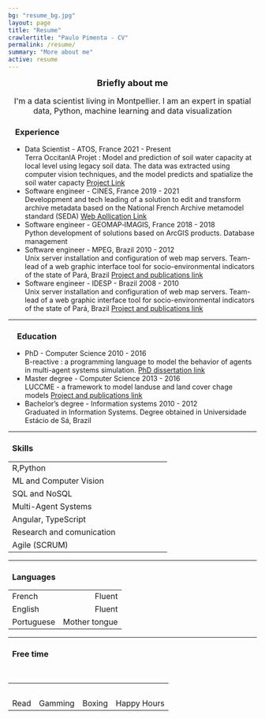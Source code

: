 ```yaml
---
bg: "resume_bg.jpg"
layout: page
title: "Resume"
crawlertitle: "Paulo Pimenta - CV"
permalink: /resume/
summary: "More about me"
active: resume
---
```



<div class="row" style="padding-bottom: 30px;">
				<p style="font-weight: bold;font-size:18px;text-align: center; margin: 10px;">Briefly about me</p>
				<p style="font-size:16px;text-align: center;">
					I'm a data scientist living in Montpellier. I am an expert in spatial data, Python, machine learning and data visualization
				</p>

<div class="page ">
    <div >
        <div class="page" style='padding-left:10px'>
            <h3><i class="fas fa-briefcase" aria-hidden="true"></i>&nbsp;Experience</h3>
            <ul class="timeline">
                <!-- Item 1 -->
                <li>
                    <div class="direction-r page">
                        <div class="flag-wrapper">
                            <span class="flag">Data Scientist - ATOS, France</span>
                            <span class="time-wrapper"><span class="time">2021 - Present</span></span>
                        </div>
                        <div class="desc">
                            Terra OccitanIA Projet : 
                            Model and prediction of soil water capacity at local level using legacy soil data. The data was extracted 
                            using computer vision techniques, and the model predicts and spatialize the soil water capacty
                            <a href="https://www.openig.org/groupes-de-travail/terra-occitania/">Project Link</a>
                        </div>
                    </div>
                    </li>
                <!-- Item 2 -->
                <li>
                    <div class="direction-r">
                        <div class="flag-wrapper">
                            <span class="flag">Software engineer - CINES, France</span>
                            <span class="time-wrapper"><span class="time">2019 - 2021</span></span>
                        </div>
                        <div class="desc">
                            Developpment and tech leading of a solution to edit and transform archive metadata based on the National French Archive metamodel
                            standard (SEDA)  
                            <a href="http://pastis.cines.fr/">Web Apllication Link</a>
                        </div>
                    </div>
                </li>
                <!-- Item 3 -->
                <li>
                    <div class="direction-r">
                        <div class="flag-wrapper">
                            <span class="flag">Software engineer - GEOMAP‑IMAGIS, France</span>
                            <span class="time-wrapper"><span class="time">2018 - 2018</span></span>
                        </div>
                        <div class="desc">Python development of solutions based on ArcGIS products. Database management </div>
                    </div>
                </li>
                <!-- Item 4 -->
                <li>
                    <div class="direction-r">
                        <div class="flag-wrapper">
                            <span class="flag">Software engineer - MPEG, Brazil</span>
                            <span class="time-wrapper"><span class="time">2010 - 2012</span></span>
                        </div>
                            <div class="desc"> Unix server installation and configuration of web map servers. 
                            Team-lead of a web graphic interface tool for socio-environmental indicators of the state of Pará, Brazil
                            <a href="http://luccme.ccst.inpe.br/en/home-2/">Project and publications link</a>
                        </div>
                    </div>
                </li>
                <!-- Item 5 -->
                <li>
                    <div class="direction-r">
                        <div class="flag-wrapper">
                            <span class="flag">Software engineer - IDESP - Brazil</span>
                            <span class="time-wrapper"><span class="time">2008 - 2010</span></span>
                        </div>
                            <div class="desc"> Unix server installation and configuration of web map servers. 
                            Team-lead of a web graphic interface tool for socio-environmental indicators of the state of Pará, Brazil
                            <a href="http://luccme.ccst.inpe.br/en/home-2/">Project and publications link</a>
                        </div>
                    </div>
                </li>
            </ul>
        </div>
        <hr />
        <div class="page">
            <div class="page" style='padding-left:10px'>
                <h3><i class="fas fa-user-graduate" aria-hidden="true"></i>&nbsp;&nbsp;Education</h3>
                <ul class="timeline">
                    <!-- Item 1 -->
                    <li>
                        <div class="direction-r">
                            <div class="flag-wrapper">
                                <span class="flag">PhD - Computer Science</span>
                                <span class="time-wrapper"><span class="time">2010 - 2016</span></span>
                            </div>
                            <div class="desc">B-reactive : a programming language to model the behavior of agents in
                                multi-agent systems simulation.
                                <a href="https://ur-green.cirad.fr/content/download/5163/38173/version/1/file/paulo_pimenta_dissertation.pdf">PhD
                                    dissertation link</a>
                            </div>
                        </div>
                    </li>
                    <!-- Item 2 -->
                    <li>
                        <div class="direction-r">
                            <div class="flag-wrapper">
                                <span class="flag">Master degree - Computer Science</span>
                                <span class="time-wrapper"><span class="time">2013 - 2016</span></span>
                            </div>
                            <div class="desc"> LUCCME - a framework to model landuse and land cover chage models
                                <a href="http://luccme.ccst.inpe.br/en/home-2/">Project and publications link</a>
                            </div>
                        </div>
                    </li>
                    <!-- Item 3 -->
                    <li>
                        <div class="direction-r">
                            <div class="flag-wrapper">
                                <span class="flag">Bachelor’s degree - Information systems</span>
                                <span class="time-wrapper"><span class="time">2010 - 2012</span></span>
                            </div>
                            <div class="desc">
                                Graduated in Information Systems. Degree obtained in Universidade Estácio de Sá, Brazil
                            </div>
                        </div>
                    </li>
                </ul>
            </div>
        </div>
        <hr />
        <div id="skills" class="page" >
            <h3><i class="fa fa-laptop" aria-hidden="true"></i>&nbsp;&nbsp;Skills</h3>
            <table style="width:100%">
                <tr>
                    <td>R,Python</td>
                    <td style="width: 30%;">
                        <div class="progress">
                            <div class="progress-bar progress-bar-striped progress-bar-animated" role="progressbar" style="width: 70%;background-color: #1e7fac"
                                aria-valuenow="10" aria-valuemin="0" aria-valuemax="100"></div>
                        </div>
                    </td>
                </tr>
                <tr>
                    <td>ML and Computer Vision</td>
                    <td style="width: 30%;">
                        <div class="progress">
                            <div class="progress-bar progress-bar-striped progress-bar-animated" role="progressbar" style="width: 65%;background-color: #1e7fac"
                                aria-valuenow="10" aria-valuemin="0" aria-valuemax="100"></div>
                        </div>
                    </td>
                </tr>
                <tr>
                    <td>SQL and NoSQL</td>
                    <td style="width: 30%;">
                        <div class="progress">
                            <div class="progress-bar progress-bar-striped progress-bar-animated" role="progressbar" style="width: 50%;background-color: #1e7fac"
                                aria-valuenow="10" aria-valuemin="0" aria-valuemax="100"></div>
                        </div>
                    </td>
                </tr>
                <tr>
                    <td>Multi-Agent Systems</td>
                    <td style="width: 30%;">
                        <div class="progress">
                            <div class="progress-bar progress-bar-striped progress-bar-animated" role="progressbar" style="width: 70%;background-color: #1e7fac"
                                aria-valuenow="10" aria-valuemin="0" aria-valuemax="100"></div>
                        </div>
                    </td>
                </tr>
                <tr>
                    <td>Angular, TypeScript</td>
                    <td style="width: 30%;">
                        <div class="progress">
                            <div class="progress-bar progress-bar-striped progress-bar-animated" role="progressbar" style="width: 60%;background-color: #1e7fac"
                                aria-valuenow="10" aria-valuemin="0" aria-valuemax="100"></div>
                        </div>
                    </td>
                </tr>
                <tr>
                    <td>Research and comunication</td>
                    <td style="width: 30%;">
                        <div class="progress">
                            <div class="progress-bar progress-bar-striped progress-bar-animated" role="progressbar" style="width: 75%;background-color: #1e7fac"
                                aria-valuenow="10" aria-valuemin="0" aria-valuemax="100"></div>
                        </div>
                    </td>
                </tr>
                <tr>
                    <td>Agile (SCRUM)</td>
                    <td style="width: 30%;">
                        <div class="progress">
                            <div class="progress-bar progress-bar-striped progress-bar-animated" role="progressbar" style="width: 80%;background-color: #1e7fac"
                                aria-valuenow="10" aria-valuemin="0" aria-valuemax="100"></div>
                        </div>
                    </td>
                </tr>          
            </table>
        </div>
            <hr />
            <div id="languages" class="page">
                <h3><i class="fa fa-language" aria-hidden="true"></i>&nbsp;&nbsp;Languages</h3>
                <table style="width:100%">
                    <tr>
                        <td>French</td>
                        <td style="float:right">Fluent</td>
                    </tr>
                    <tr>
                        <td>English</td>
                        <td style="float:right">Fluent</td>
                    </tr>
                    <tr>
                        <td>Portuguese</td>
                        <td style="float:right"> Mother tongue</td>
                    </tr>
                </table>
            </div>
            <hr />
            <div class="free-time page">
                <h3><i class="fas fa-couch" aria-hidden="true"></i>&nbsp;&nbsp;Free time</h3>
                <br/>
                <table class="table text-center">
                    <tr >
                        <th >
                            <i class="fas fa-book-reader"></i>
                        </th>
                        <th >
                            <i class="fas fa-gamepad"></i>
                        </th>
                        <th>
                            <i class="fa-solid fa-mitten"></i>&nbsp;&nbsp;
                        </th>
                        <th>
                            <i class="fa-solid fa-beer-mug-empty"></i>
                        </th>
                    </tr>
                    <tr style="text-align:center">
                        <td >Read</td>
                        <td>Gamming</td>
                        <td>Boxing</td>
                        <td>Happy Hours</td>
                    </tr>
                </table>
            </div>
            <!-- container -->
        </div>
        <!-- post-cotens -->
    </div>
    <!-- m8 -->
</div>